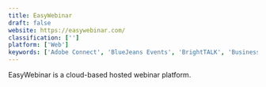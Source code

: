```yaml
---
title: EasyWebinar
draft: false 
website: https://easywebinar.com/
classification: ['']
platform: ['Web']
keywords: ['Adobe Connect', 'BlueJeans Events', 'BrightTALK', 'Business Hangouts', 'Cisco Webex Events', 'ClickMeeting', 'Demio', 'EverWebinar', 'GlobalMeet Webinar', 'GoBrunch', 'GoToWebinar', 'Inxpo', 'MyOwnConference', 'ON24', 'Onstream Webinars', 'Sumo Logic', 'Webinars OnAir', 'Webinato', 'WorkCast', 'Zoho Meeting']
---
```

EasyWebinar is a cloud-based hosted webinar platform.